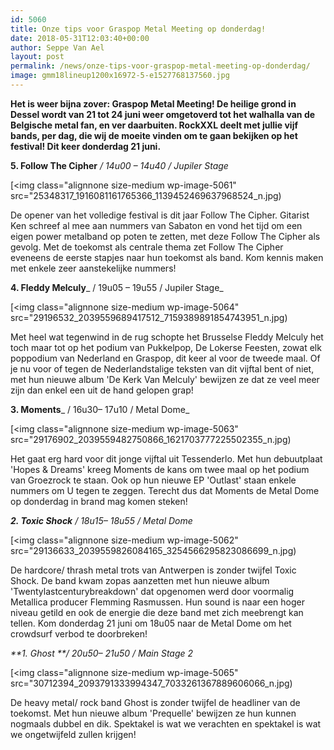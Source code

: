 ```yaml
---
id: 5060
title: Onze tips voor Graspop Metal Meeting op donderdag!
date: 2018-05-31T12:03:40+00:00
author: Seppe Van Ael
layout: post
permalink: /news/onze-tips-voor-graspop-metal-meeting-op-donderdag/
image: gmm18lineup1200x16972-5-e1527768137560.jpg
---
```

**Het is weer bijna zover: Graspop Metal Meeting! De heilige grond in Dessel wordt van 21 tot 24 juni weer omgetoverd tot het walhalla van de Belgische metal fan, en ver daarbuiten. RockXXL deelt met jullie vijf bands, per dag, die wij de moeite vinden om te gaan bekijken op het festival! Dit keer donderdag 21 juni.**

**5. Follow The Cipher** _/ 14u00 – 14u40 / Jupiler Stage_

[<img class="alignnone size-medium wp-image-5061" src="25348317_1916081161765366_1139452469637968524_n.jpg)

De opener van het volledige festival is dit jaar Follow The Cipher. Gitarist Ken schreef al mee aan nummers van Sabaton en vond het tijd om een eigen power metalband op poten te zetten, met deze Follow The Cipher als gevolg. Met de toekomst als centrale thema zet Follow The Cipher eveneens de eerste stapjes naar hun toekomst als band. Kom kennis maken met enkele zeer aanstekelijke nummers!



**4. Fleddy Melculy**_ / 19u05 – 19u55 / Jupiler Stage_

[<img class="alignnone size-medium wp-image-5064" src="29196532_2039559689417512_7159389891854743951_n.jpg)

Met heel wat tegenwind in de rug schopte het Brusselse Fleddy Melculy het toch maar tot op het podium van Pukkelpop, De Lokerse Feesten, zowat elk poppodium van Nederland en Graspop, dit keer al voor de tweede maal. Of je nu voor of tegen de Nederlandstalige teksten van dit vijftal bent of niet, met hun nieuwe album 'De Kerk Van Melculy' bewijzen ze dat ze veel meer zijn dan enkel een uit de hand gelopen grap!



**3. Moments**_ / 16u30– 17u10 / Metal Dome_

[<img class="alignnone size-medium wp-image-5063" src="29176902_2039559482750866_1621703777225502355_n.jpg)

Het gaat erg hard voor dit jonge vijftal uit Tessenderlo. Met hun debuutplaat 'Hopes & Dreams' kreeg Moments de kans om twee maal op het podium van Groezrock te staan. Ook op hun nieuwe EP 'Outlast' staan enkele nummers om U tegen te zeggen. Terecht dus dat Moments de Metal Dome op donderdag in brand mag komen steken!



_**2. Toxic Shock** / 18u15– 18u55 / Metal Dome_

[<img class="alignnone size-medium wp-image-5062" src="29136633_2039559826084165_3254566295823086699_n.jpg)

De hardcore/ thrash metal trots van Antwerpen is zonder twijfel Toxic Shock. De band kwam zopas aanzetten met hun nieuwe album 'Twentylastcenturybreakdown' dat opgenomen werd door voormalig Metallica producer Flemming Rasmussen. Hun sound is naar een hoger niveau getild en ook de energie die deze band met zich meebrengt kan tellen. Kom donderdag 21 juni om 18u05 naar de Metal Dome om het crowdsurf verbod te doorbreken!



_**1. Ghost **/ 20u50– 21u50 / Main Stage 2_

[<img class="alignnone size-medium wp-image-5065" src="30712394_2093791333994347_7033261367889606066_n.jpg)

De heavy metal/ rock band Ghost is zonder twijfel de headliner van de toekomst. Met hun nieuwe album 'Prequelle' bewijzen ze hun kunnen nogmaals dubbel en dik. Spektakel is wat we verachten en spektakel is wat we ongetwijfeld zullen krijgen!